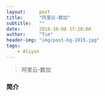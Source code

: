 ```yaml
---
layout:     post
title:      "阿里云-数加"
subtitle:   ""
date:       2018-10-08 17:20:00
author:     "Tim"
header-img: "img/post-bg-2015.jpg"
tags:
    - Aliyun
---
```


> 阿里云-数加

### 简介
